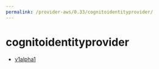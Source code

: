 ```yaml
---
permalink: /provider-aws/0.33/cognitoidentityprovider/
---
```


# cognitoidentityprovider



* [v1alpha1](v1alpha1/index.md)